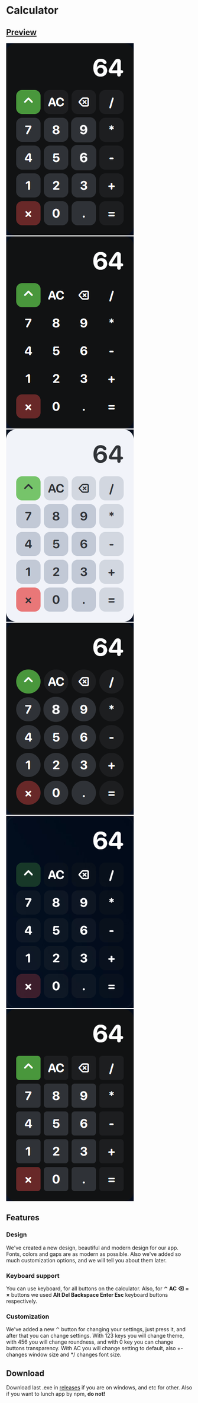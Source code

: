 # Calculator

## [Preview](https://web-calculator-tau.vercel.app/)

![img](./images/p-1.png)
![img](./images/p-4.png)
![img](./images/p-2.png)
![img](./images/p-5.png)
![img](./images/p-3.png)
![img](./images/p-6.png)

## Features

### Design

We've created a new design, beautiful and modern design for our app. Fonts, colors and gaps are as modern as possible. Also we've added so much customization options, and we will tell you about them later.

### Keyboard support

You can use keyboard, for all buttons on the calculator. Also, for **⌃ AC ⌫ = ×** buttons we used **Alt Del Backspace Enter Esc** keyboard buttons respectively.

### Customization

We've added a new ⌃ button for changing your settings, just press it, and after that you can change settings. With 123 keys you will change theme, with 456 you will change roundness, and with 0 key you can change buttons transparency. With AC you will change setting to default, also +- changes window size and \*/ changes font size.

## Download

Download last .exe in [releases](https://github.com/lixelv/calculator_app/releases) if you are on windows, and etc for other. Also if you want to lunch app by npm, **do not!**

